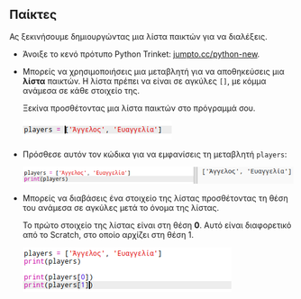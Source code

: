 ## Παίκτες

Ας ξεκινήσουμε δημιουργώντας μια λίστα παικτών για να διαλέξεις.

+ Άνοιξε το κενό πρότυπο Python Trinket: <a href="http://jumpto.cc/python-new" target="_blank">jumpto.cc/python-new</a>.

+ Μπορείς να χρησιμοποιήσεις μια μεταβλητή για να αποθηκεύσεις μια **λίστα** παικτών. Η λίστα πρέπει να είναι σε αγκύλες `[]`, με κόμμα ανάμεσα σε κάθε στοιχείο της.
    
    Ξεκίνα προσθέτοντας μια λίστα παικτών στο πρόγραμμά σου.
    
    ![screenshot](images/team-create-players.png)

+ Πρόσθεσε αυτόν τον κώδικα για να εμφανίσεις τη μεταβλητή `players`:
    
    ![screenshot](images/team-print-players.png)

+ Μπορείς να διαβάσεις ένα στοιχείο της λίστας προσθέτοντας τη θέση του ανάμεσα σε αγκύλες μετά το όνομα της λίστας.
    
    Το πρώτο στοιχείο της λίστας είναι στη θέση **0**. Αυτό είναι διαφορετικό από το Scratch, στο οποίο αρχίζει στη θέση 1.
    
    ![screenshot](images/team-print-players-index.png)